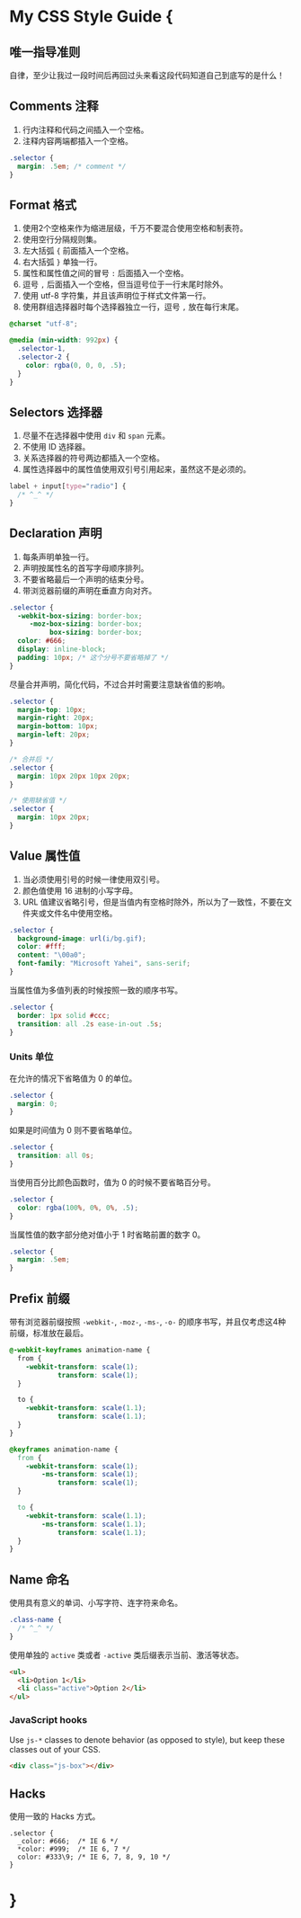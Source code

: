 # My CSS Style Guide {

## 唯一指导准则

自律，至少让我过一段时间后再回过头来看这段代码知道自己到底写的是什么！

## Comments 注释

1. 行内注释和代码之间插入一个空格。
2. 注释内容两端都插入一个空格。

``` css
.selector {
  margin: .5em; /* comment */
}
```

## Format 格式

1. 使用2个空格来作为缩进层级，千万不要混合使用空格和制表符。
2. 使用空行分隔规则集。
3. 左大括弧 `{` 前面插入一个空格。
4. 右大括弧 `}` 单独一行。
5. 属性和属性值之间的冒号 `:` 后面插入一个空格。
6. 逗号 `,` 后面插入一个空格，但当逗号位于一行末尾时除外。
7. 使用 utf-8 字符集，并且该声明位于样式文件第一行。
8. 使用群组选择器时每个选择器独立一行，逗号 `,` 放在每行末尾。

``` css
@charset "utf-8";

@media (min-width: 992px) {
  .selector-1,
  .selector-2 {
    color: rgba(0, 0, 0, .5);
  }
}
```

## Selectors 选择器

1. 尽量不在选择器中使用 `div` 和 `span` 元素。
2. 不使用 ID 选择器。
3. 关系选择器的符号两边都插入一个空格。
4. 属性选择器中的属性值使用双引号引用起来，虽然这不是必须的。

``` css
label + input[type="radio"] {
  /* ^_^ */
}
```

## Declaration 声明

1. 每条声明单独一行。
2. 声明按属性名的首写字母顺序排列。
3. 不要省略最后一个声明的结束分号。
4. 带浏览器前缀的声明在垂直方向对齐。

``` css
.selector {
  -webkit-box-sizing: border-box;
     -moz-box-sizing: border-box;
          box-sizing: border-box;
  color: #666;
  display: inline-block;
  padding: 10px; /* 这个分号不要省略掉了 */
}
```

尽量合并声明，简化代码，不过合并时需要注意缺省值的影响。

``` css
.selector {
  margin-top: 10px;
  margin-right: 20px;
  margin-bottom: 10px;
  margin-left: 20px;
}

/* 合并后 */
.selector {
  margin: 10px 20px 10px 20px;
}

/* 使用缺省值 */
.selector {
  margin: 10px 20px;
}
```

## Value 属性值

1. 当必须使用引号的时候一律使用双引号。
2. 颜色值使用 16 进制的小写字母。
3. URL 值建议省略引号，但是当值内有空格时除外，所以为了一致性，不要在文件夹或文件名中使用空格。

``` css
.selector {
  background-image: url(i/bg.gif);
  color: #fff;
  content: "\00a0";
  font-family: "Microsoft Yahei", sans-serif;
}
```

当属性值为多值列表的时候按照一致的顺序书写。

``` css
.selector {
  border: 1px solid #ccc;
  transition: all .2s ease-in-out .5s;
}
```

### Units 单位

在允许的情况下省略值为 0 的单位。

``` css
.selector {
  margin: 0;
}
```

如果是时间值为 0 则不要省略单位。

``` css
.selector {
  transition: all 0s;
}
```

当使用百分比颜色函数时，值为 0 的时候不要省略百分号。

``` css
.selector {
  color: rgba(100%, 0%, 0%, .5);
}
```

当属性值的数字部分绝对值小于 1 时省略前置的数字 0。

``` css
.selector {
  margin: .5em;
}
```

## Prefix 前缀

带有浏览器前缀按照 `-webkit-`, `-moz-`, `-ms-`, `-o-` 的顺序书写，并且仅考虑这4种前缀，标准放在最后。

``` css
@-webkit-keyframes animation-name {
  from {
    -webkit-transform: scale(1);
            transform: scale(1);
  }

  to {
    -webkit-transform: scale(1.1);
            transform: scale(1.1);
  }
}

@keyframes animation-name {
  from {
    -webkit-transform: scale(1);
        -ms-transform: scale(1);
            transform: scale(1);
  }

  to {
    -webkit-transform: scale(1.1);
        -ms-transform: scale(1.1);
            transform: scale(1.1);
  }
}
```

## Name 命名

使用具有意义的单词、小写字符、连字符来命名。

``` css
.class-name {
  /* ^_^ */
}
```

使用单独的 `active` 类或者 `-active` 类后缀表示当前、激活等状态。

``` html
<ul>
  <li>Option 1</li>
  <li class="active">Option 2</li>
</ul>
```

### JavaScript hooks

Use `js-*` classes to denote behavior (as opposed to style), but keep these classes out of your CSS.

``` html
<div class="js-box"></div>
```

## Hacks

使用一致的 Hacks 方式。

```
.selector {
  _color: #666;  /* IE 6 */
  *color: #999;  /* IE 6, 7 */
  color: #333\9; /* IE 6, 7, 8, 9, 10 */
}
```

# }
